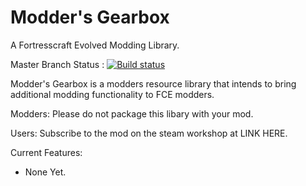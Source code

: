 # Modder's Gearbox
A Fortresscraft Evolved Modding Library.

Master Branch Status : [![Build status](https://pacas00.visualstudio.com/Modders%20Gearbox/_apis/build/status/Modders%20Gearbox-CI)](https://pacas00.visualstudio.com/Modders%20Gearbox/_build/latest?definitionId=12)

Modder's Gearbox is a modders resource library that intends to bring additional modding functionality to FCE modders.


Modders: Please do not package this libary with your mod.

Users: Subscribe to the mod on the steam workshop at LINK HERE.




Current Features:
* None Yet.

